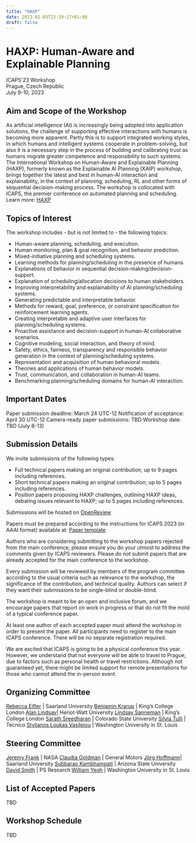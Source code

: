 ```yaml
---
title: "HAXP"
date: 2023-02-03T23:10:17+01:00
draft: false
---
```


# HAXP: Human-Aware and Explainable Planning

ICAPS'23 Workshop \
Prague, Czech Republic \
July 9-10, 2023

## Aim and Scope of the Workshop

As artificial intelligence (AI) is increasingly being adopted into application solutions, the challenge of supporting effective interactions with humans is becoming more apparent. Partly this is to support integrated working styles, in which humans and intelligent systems cooperate in problem-solving, but also it is a necessary step in the process of building and calibrating trust as humans migrate greater competence and responsibility to such systems. The International Workshop on Human-Aware and Explainable Planning (HAXP), formerly known as the Explainable AI Planning (XAIP) workshop, brings together the latest and best in human-AI interaction and explainability, in the context of planning, scheduling, RL and other forms of sequential decision-making process. The workshop is collocated with ICAPS, the premier conference on automated planning and scheduling. Learn more: [HAXP](http://xaip.mybluemix.net)


## Topics of Interest

The workshop includes - but is not limited to - the following topics:

* Human-aware planning, scheduling, and execution.
* Human monitoring, plan & goal recognition, and behavior prediction.
* Mixed-initiative planning and scheduling systems.
* Learning methods for planning/scheduling in the presence of humans.
* Explanations of behavior in sequential decision-making/decision-support.
* Explanation of scheduling/allocation decisions to human stakeholders.
* Improving interpretability and explainability of AI planning/scheduling systems.
* Generating predictable and interpretable behavior.
* Methods for reward, goal, preference, or constraint specification for reinforcement learning agents.
* Creating interpretable and adaptive user interfaces for planning/scheduling systems.
* Proactive assistance and decision-support in human-AI collaborative scenarios.
* Cognitive modeling, social interaction, and theory of mind.
* Safety, ethics, fairness, transparency and responsible behavior generation in the context of planning/scheduling systems.
* Representation and acquisition of human behavioral models.
* Theories and applications of human behavior models.
* Trust, communication, and collaboration in human-AI teams.
* Benchmarking planning/scheduling domains for human-AI interaction.
 

## Important Dates

Paper submission deadline: March 24 UTC-12
Notification of acceptance: April 30 UTC-12
Camera-ready paper submissions: TBD 
Workshop date: TBD (July 8-13)

## Submission Details

We invite submissions of the following types: 

* Full technical papers making an original contribution; up to 9 pages including references.
* Short technical papers making an original contribution; up to 5 pages including references. 
* Position papers proposing HAXP challenges, outlining HAXP ideas, debating issues relevant to HAXP; up to 5 pages including references. 

Submissions will be hosted on [OpenReview](https://openreview.net/group?id=icaps-conference.org/ICAPS/2023/Workshop/HAXP)

Papers must be prepared according to the instructions for ICAPS 2023 (in AAAI format) available at: [Paper template](https://www.aaai.org/Publications/Templates/AuthorKit23.zip)

Authors who are considering submitting to the workshop papers rejected from the main conference, please ensure you do your utmost to address the comments given by ICAPS reviewers. Please do not submit papers that are already accepted for the main conference to the workshop. 

Every submission will be reviewed by members of the program committee according to the usual criteria such as relevance to the workshop, the significance of the contribution, and technical quality. Authors can select if they want their submissions to be single-blind or double-blind.

The workshop is meant to be an open and inclusive forum, and we encourage papers that report on work in progress or that do not fit the mold of a typical conference paper. 

At least one author of each accepted paper must attend the workshop in order to present the paper. All participants need to register to the main ICAPS conference. There will be no separate registration required. 

We are excited that ICAPS is going to be a physical conference this year. However, we understand that not everyone will be able to travel to Prague, due to factors such as personal health or travel restrictions. Although not guaranteed yet, there might be limited support for remote presentations for those who cannot attend the in-person event.



## Organizing Committee

[Rebecca Eifler](http://fai.cs.uni-saarland.de/eifler/) | Saarland University
[Benjamin Krarup](https://uk.linkedin.com/in/benjamin-krarup) | King’s College London 
[Alan Lindsay](https://researchportal.hw.ac.uk/en/persons/alan-lindsay)| Heriot-Watt University
[Lindsay Sanneman](https://www.lindsaysanneman.com/) | King’s College London 
[Sarath Sreedharan](http://sarathsreedharan.com/) | Colorado State University
[Silvia Tulli](https://silviatulli.com/) | Técnico
[Stylianos Loukas Vasileiou](https://thestlucas.com/) | Washington University in St. Louis

## Steering Committee

[Jeremy Frank](https://www.nasa.gov/content/jeremy-frank) | NASA
[Claudia Goldman](https://il.linkedin.com/in/claudiagoldman) | General Motors 
[Jörg Hoffmann](http://fai.cs.uni-saarland.de/hoffmann/)| Saarland University
[Subbarao Kambhampati](https://rakaposhi.eas.asu.edu/) | Arizona State University
[David Smith](http://psresearch.xyz/) | PS Research
[William Yeoh](https://sites.wustl.edu/wyeoh/) | Washington University in St. Louis



## List of Accepted Papers

TBD

## Workshop Schedule

TBD



